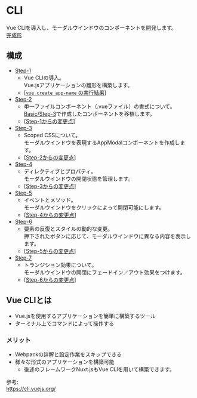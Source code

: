 # CLI  
Vue CLIを導入し、モーダルウインドウのコンポーネントを開発します。  
[完成形](https://vue-introduction-cli.netlify.com)

## 構成
* [Step-1](./step-1)  
    * Vue CLIの導入。  
      Vue.jsアプリケーションの雛形を構築します。  
    * [[`vue create app-name` の実行結果](https://github.com/dsktschy/vue-introduction/commit/d78cf8d#diff-7d36e1b?diff=split)]  
* [Step-2](./step-2)  
    * 単一ファイルコンポーネント（.vueファイル）の書式について。  
      [Basic/Step-3](../basic/step-3)で作成したコンポーネントを移植します。  
    * [[Step-1からの変更点](https://github.com/dsktschy/vue-introduction/commit/64563f7#diff-7d36e1b?diff=split)]  
* [Step-3](./step-3)  
    * Scoped CSSについて。  
      モーダルウインドウを表現するAppModalコンポーネントを作成します。  
    * [[Step-2からの変更点](https://github.com/dsktschy/vue-introduction/commit/f7cf29d#diff-7d36e1b?diff=split)]  
* [Step-4](./step-4)  
    * ディレクティブとプロパティ。  
      モーダルウインドウの開閉状態を管理します。  
    * [[Step-3からの変更点](https://github.com/dsktschy/vue-introduction/commit/589fed4#diff-7d36e1b?diff=split)]  
* [Step-5](./step-5)  
    * イベントとメソッド。  
      モーダルウインドウをクリックによって開閉可能にします。  
    * [[Step-4からの変更点](https://github.com/dsktschy/vue-introduction/commit/bc564cc#diff-7d36e1b?diff=split)]  
* [Step-6](./step-6)  
    * 要素の反復とスタイルの動的な変更。  
      押下されたボタンに応じて、モーダルウインドウに異なる内容を表示します。  
    * [[Step-5からの変更点](https://github.com/dsktschy/vue-introduction/commit/e418c1b#diff-7d36e1b?diff=split)]  
* [Step-7](./step-7)  
    * トランジション効果について。  
      モーダルウインドウの開閉にフェードイン／アウト効果をつけます。  
    * [[Step-6からの変更点](https://github.com/dsktschy/vue-introduction/commit/50e4f67#diff-7d36e1b?diff=split)]  

## Vue CLIとは
* Vue.jsを使用するアプリケーションを簡単に構築するツール
* ターミナル上でコマンドによって操作する

### メリット
* Webpackの詳解と設定作業をスキップできる
* 様々な形式のアプリケーションを構築可能
  * 後述のフレームワークNuxt.jsもVue CLIを用いて構築できます。

参考:  
https://cli.vuejs.org/
